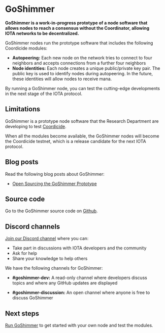 # GoShimmer

**GoShimmer is a work-in-progress prototype of a node software that allows nodes to reach a consensus without the Coordinator, allowing IOTA networks to be decentralized.**

GoShimmer nodes run the prototype software that includes the following Coordicide modules:

- **Autopeering:** Each new node on the network tries to connect to four neighbors and accepts connections from a further four neighbors
- **Node identities:** Each node creates a unique public/private key pair. The public key is used to identify nodes during autopeering. In the future, these identities will allow nodes to receive mana.

By running a GoShimmer node, you can test the cutting-edge developments in the next stage of the IOTA protocol.

## Limitations

GoShimmer is a prototype node software that the Research Department are developing to test [Coordicide](https://coordicide.iota.org).

When all the modules become available, the GoShimmer nodes will become the Coordicide testnet, which is a release candidate for the next IOTA protocol.

## Blog posts

Read the following blog posts about GoShimmer:

- [Open Sourcing the GoShimmer Prototype](https://blog.iota.org/open-sourcing-of-the-goshimmer-prototype-891c0a8eafcb)

## Source code

Go to the GoShimmer source code on [Github](https://github.com/iotaledger/goshimmer).

## Discord channels

[Join our Discord channel](https://discord.iota.org) where you can:

- Take part in discussions with IOTA developers and the community
- Ask for help
- Share your knowledge to help others

We have the following channels for GoShimmer:

- **#goshimmer-dev:** A read-only channel where developers discuss topics and where any GitHub updates are displayed

- **#goshimmer-discussion:** An open channel where anyone is free to discuss GoShimmer

## Next steps

[Run GoShimmer](../how-to-guides/run-the-node.md) to get started with your own node and test the modules.



